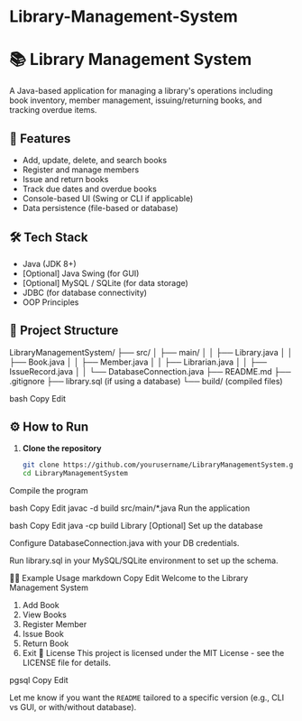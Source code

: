 # Library-Management-System

# 📚 Library Management System

A Java-based application for managing a library's operations including book inventory, member management, issuing/returning books, and tracking overdue items.

## 🚀 Features

- Add, update, delete, and search books
- Register and manage members
- Issue and return books
- Track due dates and overdue books
- Console-based UI (Swing or CLI if applicable)
- Data persistence (file-based or database)

## 🛠️ Tech Stack

- Java (JDK 8+)
- [Optional] Java Swing (for GUI)
- [Optional] MySQL / SQLite (for data storage)
- JDBC (for database connectivity)
- OOP Principles

## 📂 Project Structure

LibraryManagementSystem/
├── src/
│ ├── main/
│ │ ├── Library.java
│ │ ├── Book.java
│ │ ├── Member.java
│ │ ├── Librarian.java
│ │ ├── IssueRecord.java
│ │ └── DatabaseConnection.java
├── README.md
├── .gitignore
├── library.sql (if using a database)
└── build/ (compiled files)

bash
Copy
Edit

## ⚙️ How to Run

1. **Clone the repository**  
   ```bash
   git clone https://github.com/yourusername/LibraryManagementSystem.git
   cd LibraryManagementSystem
Compile the program

bash
Copy
Edit
javac -d build src/main/*.java
Run the application

bash
Copy
Edit
java -cp build Library
[Optional] Set up the database

Configure DatabaseConnection.java with your DB credentials.

Run library.sql in your MySQL/SQLite environment to set up the schema.

🧑‍💻 Example Usage
markdown
Copy
Edit
Welcome to the Library Management System
1. Add Book
2. View Books
3. Register Member
4. Issue Book
5. Return Book
6. Exit
📝 License
This project is licensed under the MIT License - see the LICENSE file for details.

pgsql
Copy
Edit

Let me know if you want the `README` tailored to a specific version (e.g., CLI vs GUI, or with/without database).







